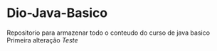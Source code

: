 # Dio-Java-Basico
Repositorio para armazenar todo o conteudo do curso de java basico
Primeira alteração *Teste*